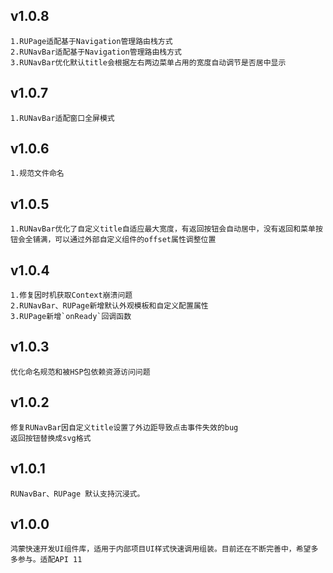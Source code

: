 ## v1.0.8
    1.RUPage适配基于Navigation管理路由栈方式
    2.RUNavBar适配基于Navigation管理路由栈方式
    3.RUNavBar优化默认title会根据左右两边菜单占用的宽度自动调节是否居中显示

## v1.0.7
    1.RUNavBar适配窗口全屏模式

## v1.0.6
    1.规范文件命名

## v1.0.5
    1.RUNavBar优化了自定义title自适应最大宽度，有返回按钮会自动居中，没有返回和菜单按钮会全铺满，可以通过外部自定义组件的offset属性调整位置

## v1.0.4
    1.修复因时机获取Context崩溃问题
    2.RUNavBar、RUPage新增默认外观模板和自定义配置属性
    3.RUPage新增`onReady`回调函数

## v1.0.3
    优化命名规范和被HSP包依赖资源访问问题

## v1.0.2
    修复RUNavBar因自定义title设置了外边距导致点击事件失效的bug
    返回按钮替换成svg格式

## v1.0.1
    RUNavBar、RUPage 默认支持沉浸式。

## v1.0.0
    鸿蒙快速开发UI组件库，适用于内部项目UI样式快速调用组装。目前还在不断完善中，希望多多参与。适配API 11







